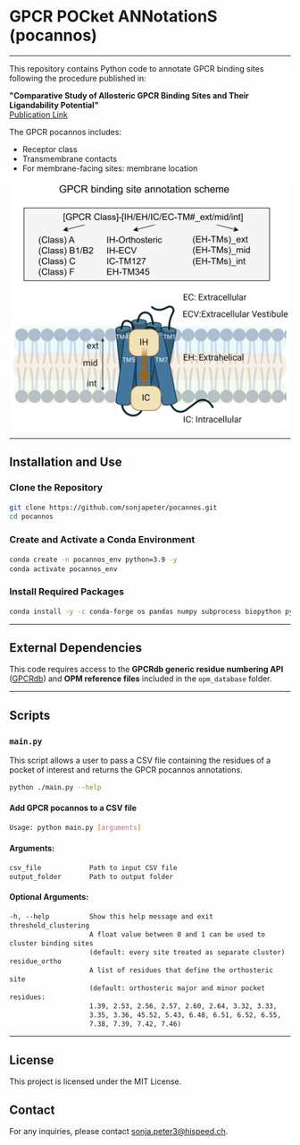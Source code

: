 # GPCR POCket ANNotationS (pocannos)

---

This repository contains Python code to annotate GPCR binding sites following the procedure published in:

**"Comparative Study of Allosteric GPCR Binding Sites and Their Ligandability Potential"**  
[Publication Link](https://pubs.acs.org/doi/10.1021/acs.jcim.4c00819)

The GPCR pocannos includes:
- Receptor class
- Transmembrane contacts
- For membrane-facing sites: membrane location

![GPCR Pocannos](pocannos.png)

---

## Installation and Use

### Clone the Repository
```bash
git clone https://github.com/sonjapeter/pocannos.git
cd pocannos
```

### Create and Activate a Conda Environment
```bash
conda create -n pocannos_env python=3.9 -y
conda activate pocannos_env
```

### Install Required Packages
```bash
conda install -y -c conda-forge os pandas numpy subprocess biopython pymol-open-source ast seaborn
```

---

## External Dependencies
This code requires access to the **GPCRdb generic residue numbering API** ([GPCRdb](https://gpcrdb.org/)) and **OPM reference files** included in the `opm_database` folder.

---

## Scripts

### `main.py`
This script allows a user to pass a CSV file containing the residues of a pocket of interest and returns the GPCR pocannos annotations.

```bash
python ./main.py --help
```

#### Add GPCR pocannos to a CSV file

```bash
Usage: python main.py [arguments]
```

#### Arguments:
```
csv_file            Path to input CSV file
output_folder       Path to output folder
```

#### Optional Arguments:
```
-h, --help          Show this help message and exit
threshold_clustering
                    A float value between 0 and 1 can be used to cluster binding sites
                    (default: every site treated as separate cluster)
residue_ortho
                    A list of residues that define the orthosteric site
                    (default: orthosteric major and minor pocket residues:
                    1.39, 2.53, 2.56, 2.57, 2.60, 2.64, 3.32, 3.33,
                    3.35, 3.36, 45.52, 5.43, 6.48, 6.51, 6.52, 6.55,
                    7.38, 7.39, 7.42, 7.46)
```

---

## License
This project is licensed under the MIT License.

## Contact
For any inquiries, please contact sonja.peter3@hispeed.ch.

